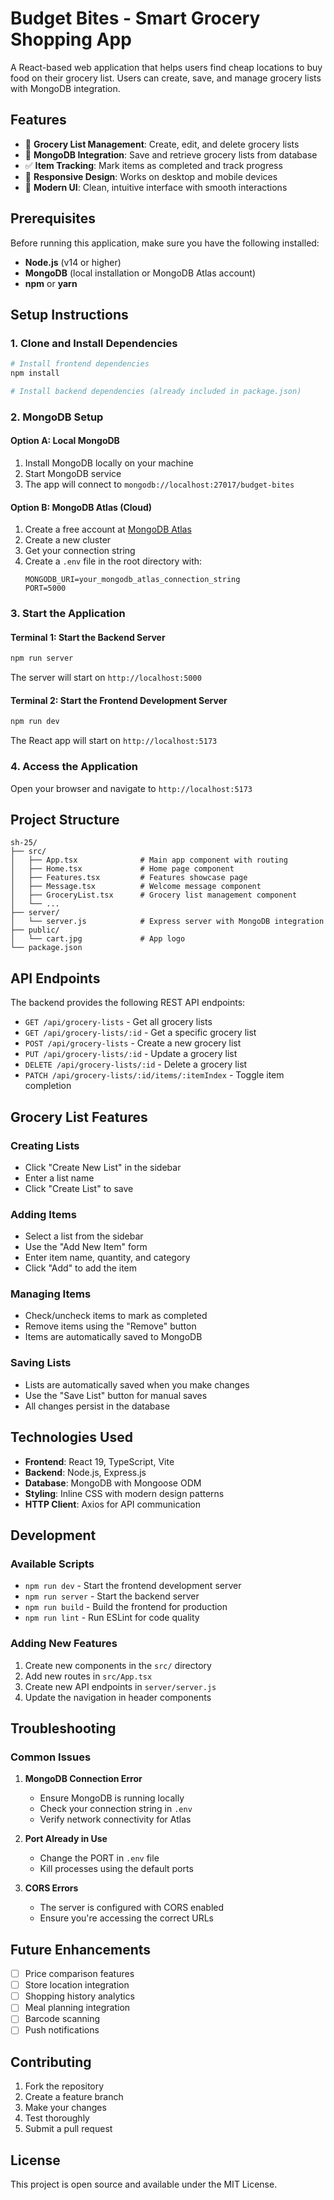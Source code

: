 # Budget Bites - Smart Grocery Shopping App

A React-based web application that helps users find cheap locations to buy food on their grocery list. Users can create, save, and manage grocery lists with MongoDB integration.

## Features

- 🛒 **Grocery List Management**: Create, edit, and delete grocery lists
- 💾 **MongoDB Integration**: Save and retrieve grocery lists from database
- ✅ **Item Tracking**: Mark items as completed and track progress
- 📱 **Responsive Design**: Works on desktop and mobile devices
- 🎨 **Modern UI**: Clean, intuitive interface with smooth interactions

## Prerequisites

Before running this application, make sure you have the following installed:

- **Node.js** (v14 or higher)
- **MongoDB** (local installation or MongoDB Atlas account)
- **npm** or **yarn**

## Setup Instructions

### 1. Clone and Install Dependencies

```bash
# Install frontend dependencies
npm install

# Install backend dependencies (already included in package.json)
```

### 2. MongoDB Setup

#### Option A: Local MongoDB

1. Install MongoDB locally on your machine
2. Start MongoDB service
3. The app will connect to `mongodb://localhost:27017/budget-bites`

#### Option B: MongoDB Atlas (Cloud)

1. Create a free account at [MongoDB Atlas](https://www.mongodb.com/atlas)
2. Create a new cluster
3. Get your connection string
4. Create a `.env` file in the root directory with:
   ```
   MONGODB_URI=your_mongodb_atlas_connection_string
   PORT=5000
   ```

### 3. Start the Application

#### Terminal 1: Start the Backend Server

```bash
npm run server
```

The server will start on `http://localhost:5000`

#### Terminal 2: Start the Frontend Development Server

```bash
npm run dev
```

The React app will start on `http://localhost:5173`

### 4. Access the Application

Open your browser and navigate to `http://localhost:5173`

## Project Structure

```
sh-25/
├── src/
│   ├── App.tsx              # Main app component with routing
│   ├── Home.tsx             # Home page component
│   ├── Features.tsx         # Features showcase page
│   ├── Message.tsx          # Welcome message component
│   ├── GroceryList.tsx      # Grocery list management component
│   └── ...
├── server/
│   └── server.js            # Express server with MongoDB integration
├── public/
│   └── cart.jpg             # App logo
└── package.json
```

## API Endpoints

The backend provides the following REST API endpoints:

- `GET /api/grocery-lists` - Get all grocery lists
- `GET /api/grocery-lists/:id` - Get a specific grocery list
- `POST /api/grocery-lists` - Create a new grocery list
- `PUT /api/grocery-lists/:id` - Update a grocery list
- `DELETE /api/grocery-lists/:id` - Delete a grocery list
- `PATCH /api/grocery-lists/:id/items/:itemIndex` - Toggle item completion

## Grocery List Features

### Creating Lists

- Click "Create New List" in the sidebar
- Enter a list name
- Click "Create List" to save

### Adding Items

- Select a list from the sidebar
- Use the "Add New Item" form
- Enter item name, quantity, and category
- Click "Add" to add the item

### Managing Items

- Check/uncheck items to mark as completed
- Remove items using the "Remove" button
- Items are automatically saved to MongoDB

### Saving Lists

- Lists are automatically saved when you make changes
- Use the "Save List" button for manual saves
- All changes persist in the database

## Technologies Used

- **Frontend**: React 19, TypeScript, Vite
- **Backend**: Node.js, Express.js
- **Database**: MongoDB with Mongoose ODM
- **Styling**: Inline CSS with modern design patterns
- **HTTP Client**: Axios for API communication

## Development

### Available Scripts

- `npm run dev` - Start the frontend development server
- `npm run server` - Start the backend server
- `npm run build` - Build the frontend for production
- `npm run lint` - Run ESLint for code quality

### Adding New Features

1. Create new components in the `src/` directory
2. Add new routes in `src/App.tsx`
3. Create new API endpoints in `server/server.js`
4. Update the navigation in header components

## Troubleshooting

### Common Issues

1. **MongoDB Connection Error**

   - Ensure MongoDB is running locally
   - Check your connection string in `.env`
   - Verify network connectivity for Atlas

2. **Port Already in Use**

   - Change the PORT in `.env` file
   - Kill processes using the default ports

3. **CORS Errors**
   - The server is configured with CORS enabled
   - Ensure you're accessing the correct URLs

## Future Enhancements

- [ ] Price comparison features
- [ ] Store location integration
- [ ] Shopping history analytics
- [ ] Meal planning integration
- [ ] Barcode scanning
- [ ] Push notifications

## Contributing

1. Fork the repository
2. Create a feature branch
3. Make your changes
4. Test thoroughly
5. Submit a pull request

## License

This project is open source and available under the MIT License.
